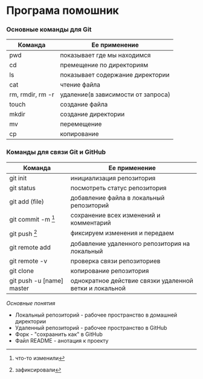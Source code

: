 # **Програма помошник** 

### Основные команды для Git

| Команда | Ее применение |
|-----------|--------------|
| pwd | показывает где мы находимся |
| cd | премещение по директориям |
| ls | показывает содержание директории |
| cat | чтение файла |
| rm, rmdir, rm -r | удаление(в зависимости от запроса) |
| touch | создание файла |
| mkdir | создание директории |
| mv | перемещение |
| cp | копирование |

### Команды для связи Git и GitHub

| Команда | Ее применение |
|-----------|--------------|
| git init | инициализация репозитория |
| git status | посмотреть статус репозитория |
| git add (file) | добавление файла в локальный репозиторий |
| git commit -m [^1] | сохранение всех изменений и комментарий |
| git push [^2 ]| фиксируем изменения и передаем |
| git remote add | добавление удаленного репозитория на локальный |
| git remote -v | проверка связи репозиториев |
| git clone | копирование репозитория |
| git push -u [name] master| однократное действие связки удаленной ветки и локальной |


[^1]: что-то изменили
[^2]: зафиксировали

*Основные понятия* 

- Локальный репозиторий - рабочее пространство в домашней директории
- Удаленный репозиторий - рабочее пространство в GitHub 
- Форк - "сохраанить как" в GitHub
- Файл README - анотация к проекту 
